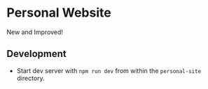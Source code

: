 # Personal Website
New and Improved!

## Development

- Start dev server with `npm run dev` from within the `personal-site` directory.

